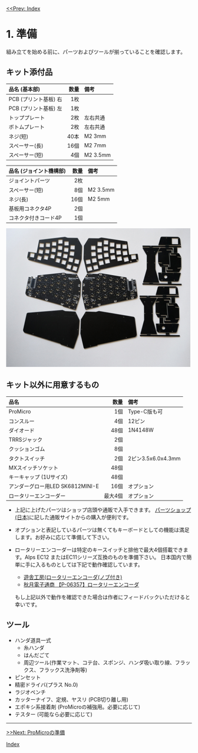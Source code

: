 [<<Prev: Index](index.md) 

# 1. 準備

組み立てを始める前に、パーツおよびツールが揃っていることを確認します。

## キット添付品

|品名 (基本部)              | 数量 |備考|
|:-------------------------|----:|:---|
|PCB (プリント基板)  右     | 1枚 |  |
|PCB (プリント基板)  左     | 1枚 |  |
|トッププレート             | 2枚 | 左右共通  |
|ボトムプレート             | 2枚  | 左右共通  |
|ネジ(短)                  |40本 | M2 3mm  |
|スペーサー(長)             |16個 |  M2 7mm  |
|スペーサー(短)             | 4個  | M2 3.5mm   |

|品名  (ジョイント機構部) | 数量 |備考|
|:----------------------|----:|:---|
|ジョイントパーツ        | 2枚 |  |
|スペーサー(短)          | 8個 | M2 3.5mm   |
|ネジ(長)               | 16個  | M2 5mm   |
|基板用コネクタ4P        | 2個  |    |
|コネクタ付きコード4P     | 1個  |    |

<img src="img/fig1_1_parts.jpg" alt="img" title="プレート" width=500>

## キット以外に用意するもの

|品名                   | 数量 |備考|
|:----------------------|----:|:---|
| ProMicro              | 1個| Type-C版も可|
| コンスルー             | 4個|  12ピン|
|ダイオード              |48個 | 1N4148W  |
|TRRSジャック            |2個 |    |
|クッションゴム           |8個|  |
|タクトスイッチ           |2個|2ピン3.5x6.0x4.3mm|
|MXスイッチソケット       |48個|  |
 キーキャップ (1Uサイズ)  | 48個| |
 アンダーグロー用LED SK6812MINI-E |16個|オプション|
| ロータリーエンコーダー| 最大4個| オプション|

- 上記に上げたパーツはショップ店頭や通販で入手できます。  [パーツショップ(日本)](08_reference.md)に記した通販サイトからの購入が便利です。

- オプションと表記しているパーツは無くてもキーボードとしての機能は満足します。お好みに応じて準備して下さい。

- ロータリーエンコーダーは特定のキースイッチと排他で最大4個搭載できます。Alps EC12 またはEC11シリーズ互換のものを準備下さい。
日本国内で簡単に手に入るものとしては下記で動作確認しています。
   - [遊舎工房(ロータリーエンコーダ(ノブ付き)](https://shop.yushakobo.jp/collections/keyboard-parts/products/pec12r-4222f-s0024)
   - [秋月電子通商 【P-06357】ロータリーエンコーダ](https://akizukidenshi.com/catalog/g/gP-06357/)
    
   もし上記以外で動作を確認できた場合は作者にフィードバックいただけると幸いです。

## ツール
 - ハンダ道具一式
   - 糸ハンダ
   - はんだごて
   - 周辺ツール(作業マット、コテ台、スポンジ、ハンダ吸い取り線、フラックス、フラックス洗浄剤等)
 - ピンセット
 - 精密ドライバ(プラス No.0)
 - ラジオペンチ
 - カッターナイフ、定規、ヤスリ (PCB切り離し用) 
 - エポキシ系接着剤 (ProMicroの補強用。必要に応じて)
 - テスター  (可能なら必要に応じて)

----
[>>Next: ProMicroの準備](02_promicro.md)   

[Index](index.md)
